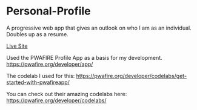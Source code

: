 # Personal-Profile
A progressive web app that gives an outlook on who I am as an individual. Doubles up as a resume.

[Live Site](https://stellakaniaru.github.io/Personal-Profile/)

Used the PWAFIRE Profile App as a basis for my development. https://pwafire.org/developer/app/

The codelab I used for this: https://pwafire.org/developer/codelabs/get-started-with-pwafireapp/

You can check out their amazing codelabs here: https://pwafire.org/developer/codelabs/
